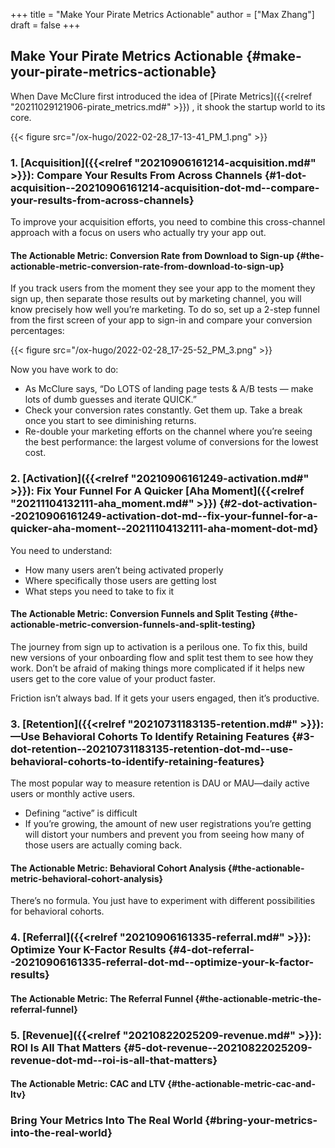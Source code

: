 +++
title = "Make Your Pirate Metrics Actionable"
author = ["Max Zhang"]
draft = false
+++

## Make Your Pirate Metrics Actionable {#make-your-pirate-metrics-actionable}

When Dave McClure first introduced the idea of [Pirate Metrics]({{<relref "20211029121906-pirate_metrics.md#" >}}) , it shook the
startup world to its core.

{{< figure src="/ox-hugo/2022-02-28_17-13-41_PM_1.png" >}}


### 1. [Acquisition]({{<relref "20210906161214-acquisition.md#" >}}): Compare Your Results From Across Channels {#1-dot-acquisition--20210906161214-acquisition-dot-md--compare-your-results-from-across-channels}

To improve your acquisition efforts, you need to combine this cross-channel
approach with a focus on users who actually try your app out.


#### The Actionable Metric: Conversion Rate from Download to Sign-up {#the-actionable-metric-conversion-rate-from-download-to-sign-up}

If you track users from the moment they see your app to the moment they sign up,
then separate those results out by marketing channel, you will know precisely
how well you’re marketing.
To do so, set up a 2-step funnel from the first screen of your app to sign-in
and compare your conversion percentages:

{{< figure src="/ox-hugo/2022-02-28_17-25-52_PM_3.png" >}}

Now you have work to do:

-   As McClure says, “Do LOTS of landing page tests & A/B tests — make lots of
    dumb guesses and iterate QUICK.”
-   Check your conversion rates constantly. Get them up. Take a break once you
    start to see diminishing returns.
-   Re-double your marketing efforts on the channel where you’re seeing the best
    performance: the largest volume of conversions for the lowest cost.


### 2. [Activation]({{<relref "20210906161249-activation.md#" >}}): Fix Your Funnel For A Quicker [Aha Moment]({{<relref "20211104132111-aha_moment.md#" >}}) {#2-dot-activation--20210906161249-activation-dot-md--fix-your-funnel-for-a-quicker-aha-moment--20211104132111-aha-moment-dot-md}

You need to understand:

-   How many users aren’t being activated properly
-   Where specifically those users are getting lost
-   What steps you need to take to fix it


#### The Actionable Metric: Conversion Funnels and Split Testing {#the-actionable-metric-conversion-funnels-and-split-testing}

The journey from sign up to activation is a perilous one.
To fix this, build new versions of your onboarding flow and split test them to
see how they work. Don’t be afraid of making things more complicated if it helps
new users get to the core value of your product faster.

Friction isn’t always bad. If it gets your users engaged, then it’s productive.


### 3. [Retention]({{<relref "20210731183135-retention.md#" >}}): —Use Behavioral Cohorts To Identify Retaining Features {#3-dot-retention--20210731183135-retention-dot-md--use-behavioral-cohorts-to-identify-retaining-features}

The most popular way to measure retention is DAU or MAU—daily active users or
monthly active users.

-   Defining “active” is difficult
-   If you’re growing, the amount of new user registrations you’re getting will distort your numbers and prevent you from seeing how many of those users are actually coming back.


#### The Actionable Metric: Behavioral Cohort Analysis {#the-actionable-metric-behavioral-cohort-analysis}

There’s no formula. You just have to experiment with different possibilities for
behavioral cohorts.


### 4. [Referral]({{<relref "20210906161335-referral.md#" >}}): Optimize Your K-Factor Results {#4-dot-referral--20210906161335-referral-dot-md--optimize-your-k-factor-results}


#### The Actionable Metric: The Referral Funnel {#the-actionable-metric-the-referral-funnel}


### 5. [Revenue]({{<relref "20210822025209-revenue.md#" >}}): ROI Is All That Matters {#5-dot-revenue--20210822025209-revenue-dot-md--roi-is-all-that-matters}


#### The Actionable Metric: CAC and LTV {#the-actionable-metric-cac-and-ltv}


### Bring Your Metrics Into The Real World {#bring-your-metrics-into-the-real-world}